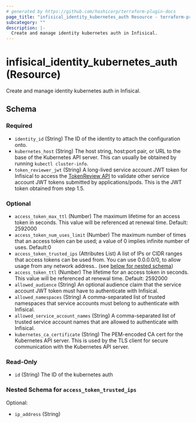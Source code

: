```yaml
---
# generated by https://github.com/hashicorp/terraform-plugin-docs
page_title: "infisical_identity_kubernetes_auth Resource - terraform-provider-infisical"
subcategory: ""
description: |-
  Create and manage identity kubernetes auth in Infisical.
---
```


# infisical_identity_kubernetes_auth (Resource)

Create and manage identity kubernetes auth in Infisical.



<!-- schema generated by tfplugindocs -->
## Schema

### Required

- `identity_id` (String) The ID of the identity to attach the configuration onto.
- `kubernetes_host` (String) The host string, host:port pair, or URL to the base of the Kubernetes API server. This can usually be obtained by running `kubectl cluster-info`.
- `token_reviewer_jwt` (String) A long-lived service account JWT token for Infisical to access the [TokenReview API](https://kubernetes.io/docs/reference/kubernetes-api/authentication-resources/token-review-v1/) to validate other service account JWT tokens submitted by applications/pods. This is the JWT token obtained from step 1.5.

### Optional

- `access_token_max_ttl` (Number) The maximum lifetime for an access token in seconds. This value will be referenced at renewal time. Default: 2592000
- `access_token_num_uses_limit` (Number) The maximum number of times that an access token can be used; a value of 0 implies infinite number of uses. Default:0
- `access_token_trusted_ips` (Attributes List) A list of IPs or CIDR ranges that access tokens can be used from. You can use 0.0.0.0/0, to allow usage from any network address.. (see [below for nested schema](#nestedatt--access_token_trusted_ips))
- `access_token_ttl` (Number) The lifetime for an access token in seconds. This value will be referenced at renewal time. Default: 2592000
- `allowed_audience` (String) An optional audience claim that the service account JWT token must have to authenticate with Infisical.
- `allowed_namespaces` (String) A comma-separated list of trusted namespaces that service accounts must belong to authenticate with Infisical.
- `allowed_service_account_names` (String) A comma-separated list of trusted service account names that are allowed to authenticate with Infisical.
- `kubernetes_ca_certificate` (String) The PEM-encoded CA cert for the Kubernetes API server. This is used by the TLS client for secure communication with the Kubernetes API server.

### Read-Only

- `id` (String) The ID of the kubernetes auth

<a id="nestedatt--access_token_trusted_ips"></a>
### Nested Schema for `access_token_trusted_ips`

Optional:

- `ip_address` (String)
